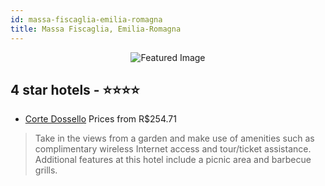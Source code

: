 ```yaml
---
id: massa-fiscaglia-emilia-romagna
title: Massa Fiscaglia, Emilia-Romagna
---
```


<center><img src="https://i.travelapi.com/hotels/13000000/12040000/12030600/12030593/641d5350_b.jpg" alt="Featured Image" /></center>


##  4 star hotels - ⭐️⭐️⭐️⭐️

-    [Corte Dossello](https://us.hurb.com/hotels/massa-fiscaglia/corte-dossello-JNP-JP096761?cmp=18055) Prices from R$254.71
   > Take in the views from a garden and make use of amenities such as complimentary wireless Internet access and tour/ticket assistance. Additional features at this hotel include a picnic area and barbecue grills.
